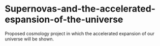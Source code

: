 # Supernovas-and-the-accelerated-espansion-of-the-universe
Proposed cosmology project in which the accelerated expansion of our universe will be shown. 

